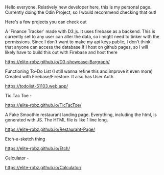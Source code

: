 Hello everyone. Relatively new developer here, this is my personal page. Currently doing the Odin Project, so I would recommend checking that out!


Here's a few projects you can check out

A 'Finance Tracker' made with D3.js. It uses firebase as a backend. This is currently set to any user can alter the data, so i might need to tinker with the permissions. Since I don't want to make my api keys public, I don't think that anyone can access the database if I host on github pages, so I will likely have to build this out with Firebase and host there

https://elite-robz.github.io/D3-showcase-Bargraph/

Functioning To-Do List (I still wanna refine this and improve it even more)
Created with Firebase/Firestore. It also has User Auth.

https://todolist-51103.web.app/

Tic Tac Toe -

https://elite-robz.github.io/TicTacToe/

A Fake Smoothie restaurant landing page. Everything, including the html, is generated with JS. The HTML file is like 1 line long.

https://elite-robz.github.io/Restaurant-Page/

Etch-a-sketch thing

https://elite-robz.github.io/Etch/


Calculator -

https://elite-robz.github.io/Calculator/
